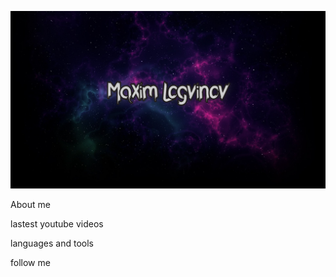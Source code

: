 [![Header](https://github.com/BrokenError/BrokenError/blob/main/assets/header.png)](https://www.youtube.com/channel/UCMCfP56CzdtNGINImNiQVpA)

About me

lastest youtube videos

languages and tools

follow me